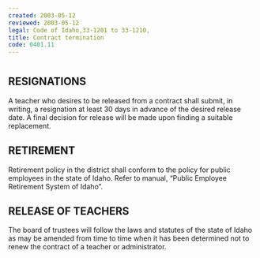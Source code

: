 ```yaml
---
created: 2003-05-12
reviewed: 2003-05-12
legal: Code of Idaho,33-1201 to 33-1210,
title: Contract termination
code: 0401.11
---
```


#  

## RESIGNATIONS

A teacher who desires to be released from a contract shall submit, in writing, a resignation at least 30 days in advance of the desired release date. A final decision for release will be made upon finding a suitable replacement.

## RETIREMENT

Retirement policy in the district shall conform to the policy for public employees in the state of Idaho. Refer to manual, “Public Employee Retirement System of Idaho”.

## RELEASE OF TEACHERS

The board of trustees will follow the laws and statutes of the state of Idaho as may be amended from time to time when it has been determined not to renew the contract of a teacher or administrator.

